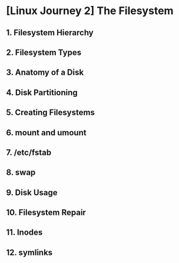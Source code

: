 # [Linux Journey 2] The Filesystem
## 1. Filesystem Hierarchy
## 2. Filesystem Types
## 3. Anatomy of a Disk
## 4. Disk Partitioning
## 5. Creating Filesystems
## 6. mount and umount
## 7. /etc/fstab
## 8. swap
## 9. Disk Usage
## 10. Filesystem Repair
## 11. Inodes
## 12. symlinks
